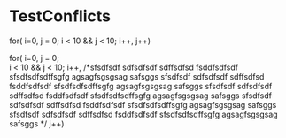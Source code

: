 # TestConflicts
for( i=0, j = 0;  i < 10  && j < 10; i++, j++)

for( i=0, 
         j = 0;  
           i < 10  && j < 10; 
             i++,
             /*sfsdfsdf
sdfsdfsdf
sdffsdfsd
fsddfsdfsdf
sfsdfsdfsdffsgfg
agsagfsgsgsag
safsggs
sfsdfsdf
sdfsdfsdf
sdffsdfsd
fsddfsdfsdf
sfsdfsdfsdffsgfg
agsagfsgsgsag
safsggs
sfsdfsdf
sdfsdfsdf
sdffsdfsd
fsddfsdfsdf
sfsdfsdfsdffsgfg
agsagfsgsgsag
safsggs
sfsdfsdf
sdfsdfsdf
sdffsdfsd
fsddfsdfsdf
sfsdfsdfsdffsgfg
agsagfsgsgsag
safsggs
sfsdfsdf
sdfsdfsdf
sdffsdfsd
fsddfsdfsdf
sfsdfsdfsdffsgfg
agsagfsgsgsag
safsggs
*/ 
                j++)